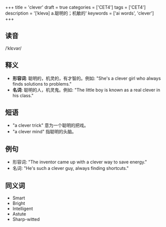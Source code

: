 +++
title = 'clever'
draft = true
categories = ['CET4']
tags = ['CET4']
description = '[ˈklevə] a.聪明的；机敏的'
keywords = ['ai words', 'clever']
+++

## 读音
/ˈklɛvər/

## 释义
- **形容词**: 聪明的，机灵的，有才智的。例如: "She's a clever girl who always finds solutions to problems."
- **名词**: 聪明的人，机灵鬼。例如: "The little boy is known as a real clever in his class."

## 短语
- "a clever trick" 意为一个聪明的把戏。
- "a clever mind" 指聪明的头脑。

## 例句
- 形容词: "The inventor came up with a clever way to save energy."
- 名词: "He's such a clever guy, always finding shortcuts."

## 同义词
- Smart
- Bright
- Intelligent
- Astute
- Sharp-witted
